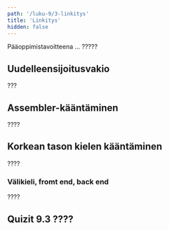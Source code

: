 ```yaml
---
path: '/luku-9/3-linkitys'
title: 'Linkitys'
hidden: false
---
```


<div>
<lead>Pääoppimistavoitteena ... ?????
</lead>
</div>

## Uudelleensijoitusvakio
???

## Assembler-kääntäminen
????

## Korkean tason kielen kääntäminen
????

### Välikieli, fromt end, back end
????

## Quizit 9.3 ????
<!--  quizit 9.3.???  -->
<div><quiznator id="5caf0493fd9fd71425c6d6c6"></quiznator></div>
